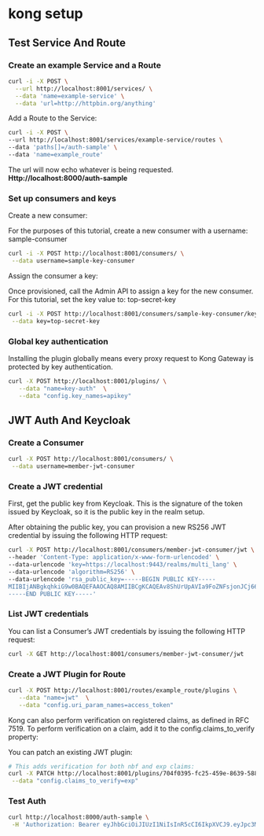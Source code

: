 # kong setup

## Test Service And Route

### Create an example Service and a Route

```bash
curl -i -X POST \
  --url http://localhost:8001/services/ \
  --data 'name=example-service' \
  --data 'url=http://httpbin.org/anything'
```

Add a Route to the Service:

```bash
curl -i -X POST \
--url http://localhost:8001/services/example-service/routes \
--data 'paths[]=/auth-sample' \
--data 'name=example_route'
```

The url will now echo whatever is being requested. **Http://localhost:8000/auth-sample**

### Set up consumers and keys

Create a new consumer:

For the purposes of this tutorial, create a new consumer with a username: sample-consumer

```bash
curl -i -X POST http://localhost:8001/consumers/ \
 --data username=sample-key-consumer
```

Assign the consumer a key:

Once provisioned, call the Admin API to assign a key for the new consumer. For this tutorial, set the key value to: top-secret-key

```bash
curl -i -X POST http://localhost:8001/consumers/sample-key-consumer/key-auth \
 --data key=top-secret-key
```

### Global key authentication

Installing the plugin globally means every proxy request to Kong Gateway is protected by key authentication.

```bash
curl -X POST http://localhost:8001/plugins/ \
   --data "name=key-auth"  \
   --data "config.key_names=apikey"
```

## JWT Auth And Keycloak

### Create a Consumer

```bash
curl -X POST http://localhost:8001/consumers/ \
 --data username=member-jwt-consumer
```

### Create a JWT credential

First, get the public key from Keycloak. This is the signature of the token issued by Keycloak, so it is the public key
in the realm setup.

After obtaining the public key, you can provision a new RS256 JWT credential by issuing the following HTTP request:

```bash
curl -X POST http://localhost:8001/consumers/member-jwt-consumer/jwt \
--header 'Content-Type: application/x-www-form-urlencoded' \
--data-urlencode 'key=https://localhost:9443/realms/multi_lang' \
--data-urlencode 'algorithm=RS256' \
--data-urlencode 'rsa_public_key=-----BEGIN PUBLIC KEY-----
MIIBIjANBgkqhkiG9w0BAQEFAAOCAQ8AMIIBCgKCAQEAv8ShUrUpAVIa9FoZNFsjonJCj66kG493vQlmqxTcjNLsqCtJShBWuRnY+/s3AYqZCAm0CuT0Uw5NJbkOUUjGZdXZfwp6+FYsurv+CkAIKp2NDUlhPSJgfl5Jh2dT/hdEmpjhSM/q/VsLsVlHDnkje8tgZ9PstoVWOkX2TDftuFb5tbFCmj6o2t1/2NPvYftSNmv7sdBCxMr3I78TupAfJyhTKdDliEbVS8uSs0nrvzfehTyKaNG3LLXFyWKXTO11CVZ7YxxykPsqovQ2BHNaihcK70J+TWDX9q9OR4qKyFrt5YMgf1LSYCIKWCvXPbBkBLDsR3VlMMpYUVPJAxsD7QIDAQAB
-----END PUBLIC KEY-----'
```

### List JWT credentials

You can list a Consumer’s JWT credentials by issuing the following HTTP request:

```bash
curl -X GET http://localhost:8001/consumers/member-jwt-consumer/jwt
```

### Create a JWT Plugin for Route

```bash
curl -X POST http://localhost:8001/routes/example_route/plugins \
   --data "name=jwt"  \
   --data "config.uri_param_names=access_token"
```

Kong can also perform verification on registered claims, as defined in RFC 7519. To perform verification on a claim, add it to the config.claims_to_verify property:

You can patch an existing JWT plugin:

```bash
# This adds verification for both nbf and exp claims:
curl -X PATCH http://localhost:8001/plugins/704f0395-fc25-459e-8639-588c59d8042b \
 --data "config.claims_to_verify=exp"
```

### Test Auth

```bash
curl http://localhost:8000/auth-sample \
 -H 'Authorization: Bearer eyJhbGciOiJIUzI1NiIsInR5cCI6IkpXVCJ9.eyJpc3MiOiJZSmRtYUR2VlRKeHRjV1JDdmtNaWtjOG9FTGdBVk5jeiIsImV4cCI6MTQ0MjQzMDA1NCwibmJmIjoxNDQyNDI2NDU0LCJpYXQiOjE0NDI0MjY0NTR9.WuLdHyvZGj2UAsnBl6YF9A4NqGQpaDftHjX18ooK8YY'
```
